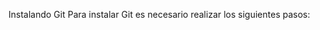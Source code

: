 Instalando Git
Para instalar Git es necesario realizar los siguientes pasos:

<!--stackedit_data:
eyJoaXN0b3J5IjpbMTM3OTk0MDcwMiw3MzA5OTgxMTZdfQ==
-->